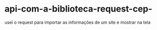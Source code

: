 # api-com-a-biblioteca-request-cep-
usei o request para importar as informações de um site e mostrar na tela
